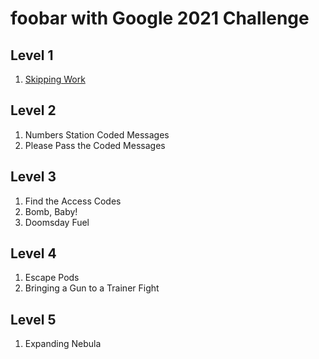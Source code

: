 # foobar with Google 2021 Challenge

## Level 1
  1. [Skipping Work](Level%201/Challenge%201/skipping-work.md)
## Level 2
  1. Numbers Station Coded Messages
  1. Please Pass the Coded Messages
## Level 3
  1. Find the Access Codes
  1. Bomb, Baby!
  1. Doomsday Fuel
## Level 4
  1. Escape Pods
  1. Bringing a Gun to a Trainer Fight
## Level 5
  1. Expanding Nebula
